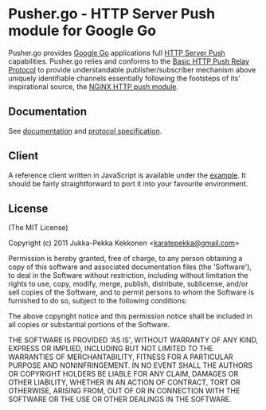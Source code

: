 Pusher.go - HTTP Server Push module for Google Go
==================================================

Pusher.go provides [Google Go](http://golang.org/) applications full [HTTP Server Push](http://en.wikipedia.org/wiki/Push_technology#HTTP_server_push)
capabilities.
Pusher.go relies and conforms
to the [Basic HTTP Push Relay Protocol](http://pushmodule.slact.net/protocol.html)
to provide understandable publisher/subscriber mechanism above uniquely
identifiable channels essentially following the footsteps of its' inspirational source,
the [NGiNX HTTP push module](http://pushmodule.slact.net/).

## Documentation

See [documentation](http://godoc.org/github.com/madari/pusher.go) and [protocol specification](http://pushmodule.slact.net/protocol.html).

## Client

A reference client written in JavaScript is available under the [example](http://github.com/madari/pusher.go/blob/master/example/www/pusher.js).
It should be fairly straightforward to port it into your favourite environment.

## License 

(The MIT License)

Copyright (c) 2011 Jukka-Pekka Kekkonen &lt;karatepekka@gmail.com&gt;

Permission is hereby granted, free of charge, to any person obtaining
a copy of this software and associated documentation files (the
'Software'), to deal in the Software without restriction, including
without limitation the rights to use, copy, modify, merge, publish,
distribute, sublicense, and/or sell copies of the Software, and to
permit persons to whom the Software is furnished to do so, subject to
the following conditions:

The above copyright notice and this permission notice shall be
included in all copies or substantial portions of the Software.

THE SOFTWARE IS PROVIDED 'AS IS', WITHOUT WARRANTY OF ANY KIND,
EXPRESS OR IMPLIED, INCLUDING BUT NOT LIMITED TO THE WARRANTIES OF
MERCHANTABILITY, FITNESS FOR A PARTICULAR PURPOSE AND NONINFRINGEMENT.
IN NO EVENT SHALL THE AUTHORS OR COPYRIGHT HOLDERS BE LIABLE FOR ANY
CLAIM, DAMAGES OR OTHER LIABILITY, WHETHER IN AN ACTION OF CONTRACT,
TORT OR OTHERWISE, ARISING FROM, OUT OF OR IN CONNECTION WITH THE
SOFTWARE OR THE USE OR OTHER DEALINGS IN THE SOFTWARE.
